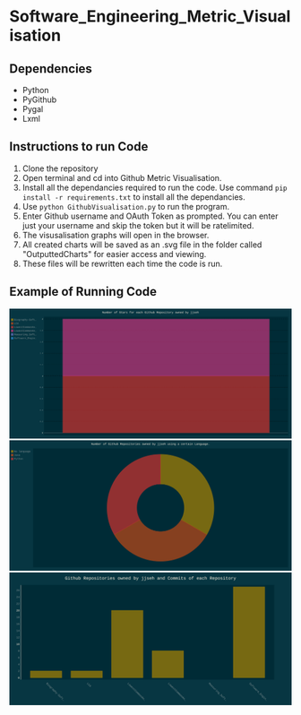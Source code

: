 # Software_Engineering_Metric_Visualisation
## Dependencies
* Python
* PyGithub
* Pygal
* Lxml

## Instructions to run Code
1. Clone the repository 
2. Open terminal and cd into Github Metric Visualisation.
3. Install all the dependancies required to run the code. Use command ```pip install -r requirements.txt``` to install all the dependancies.
4. Use ```python GithubVisualisation.py``` to run the program.
5. Enter Github username and OAuth Token as prompted. You can enter just your username and skip the token but it will
be ratelimited.
6. The visusalisation graphs will open in the browser.
7. All created charts will be saved as an .svg file in the folder called "OutputtedCharts" for easier access and viewing.
8. These files will be rewritten each time the code is run.


## Example of Running Code
<img src="Github Metric Visualisation/OutputtedCharts/starsChart.svg"> 


<img src="Github Metric Visualisation/OutputtedCharts/languagePieChart.svg"> 


<img src="Github Metric Visualisation/OutputtedCharts/commitsBarChart.svg"> 
